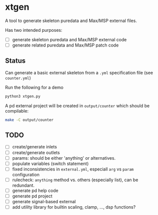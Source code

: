 # xtgen

A tool to generate skeleton puredata and Max/MSP external files.

Has two intended purposes:

- [ ] generate skeleton puredata and Max/MSP external code
- [ ] generate related puredata and Max/MSP patch code

## Status

Can generate a basic external skeleton from a `.yml` specification file (see `counter.yml`)

Run the following for a demo

```bash
python3 xtgen.py
```

A pd external project will be created in `output/counter` which should be compilable:

```bash
make -C output/counter
````


## TODO

- [ ] create/generate inlets
- [ ] create/generate outlets
- [ ] params: should be either 'anything' or alternatives.
- [ ] populate variables (switch statement)
- [ ] fixed inconsistencies in `external.yml`, especiall `arg` vs `param` configuration
- [ ] rulecheck: `anything` method vs. others (especially list), can be redundant.
- [ ] generate pd help code
- [ ] generate pd project
- [ ] generate signal-based external
- [ ] add utility library for builtin scaling, clamp, ..., dsp functions?
